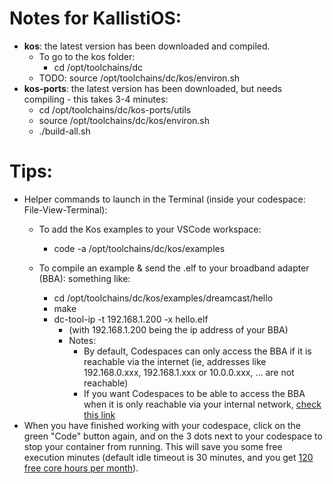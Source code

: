 # Notes for KallistiOS:
  * __kos__: the latest version has been downloaded and compiled.
    * To go to the kos folder:
      * cd /opt/toolchains/dc
    * TODO: source /opt/toolchains/dc/kos/environ.sh
  * __kos-ports__: the latest version has been downloaded, but needs compiling - this takes 3-4 minutes:
    * cd /opt/toolchains/dc/kos-ports/utils
    * source /opt/toolchains/dc/kos/environ.sh
    * ./build-all.sh

# Tips:
  * Helper commands to launch in the Terminal (inside your codespace: File-View-Terminal):
    * To add the Kos examples to your VSCode workspace:
      * code -a /opt/toolchains/dc/kos/examples

    * To compile an example & send the .elf to your broadband adapter (BBA): something like:
      * cd /opt/toolchains/dc/kos/examples/dreamcast/hello
      * make
      * dc-tool-ip -t 192.168.1.200 -x hello.elf
        * (with 192.168.1.200 being the ip address of your BBA)
        * Notes:
          * By default, Codespaces can only access the BBA if it is reachable via the internet (ie, addresses like 192.168.0.xxx, 192.168.1.xxx or 10.0.0.xxx, ... are not reachable)
          * If you want Codespaces to be able to access the BBA when it is only reachable via your internal network, [check this link](https://docs.github.com/en/codespaces/developing-in-codespaces/connecting-to-a-private-network)
  * When you have finished working with your codespace, click on the green "Code" button again, and on the 3 dots next to your codespace to stop your container from running. This will save you some free execution minutes (default idle timeout is 30 minutes, and you get [120 free core hours per month](https://docs.github.com/en/billing/managing-billing-for-github-codespaces/about-billing-for-github-codespaces#monthly-included-storage-and-core-hours-for-personal-accounts)).
